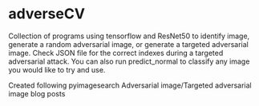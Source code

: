# adverseCV
Collection of programs using tensorflow and ResNet50 to identify image, 
generate a random adversarial image, or generate a targeted adversarial image.
Check JSON file for the correct indexes during a targeted adversarial attack.
You can also run predict_normal to classify any image you would like to try and use.

Created following pyimagesearch Adversarial image/Targeted adversarial image blog posts
